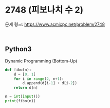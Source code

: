 # 2748 (피보나치 수 2)

문제 링크: <https://www.acmicpc.net/problem/2748>

<br>

## Python3

Dynamic Programming (Bottom-Up)

```python
def fibo(n):
    d = [0, 1]
    for i in range(2, n+1):
        d.append(d[i-1] + d[i-2])
    return d[n]

n = int(input())
print(fibo(n))
```
